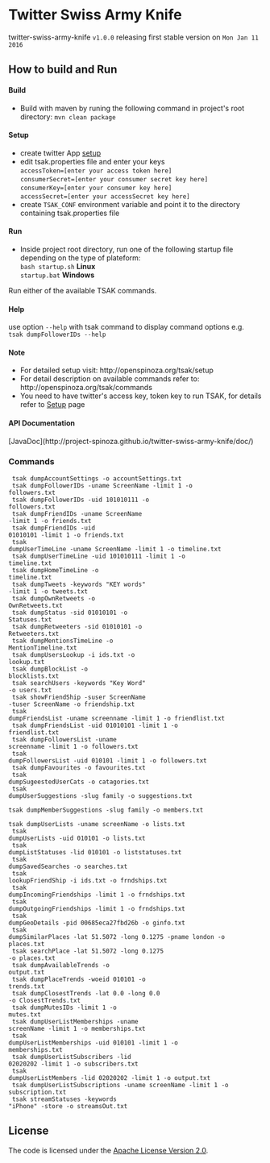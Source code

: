 # Twitter Swiss Army Knife
twitter-swiss-army-knife <code>v1.0.0</code> releasing first stable version on <code>Mon Jan 11 2016</code>

<h2>How to build and Run</h2>
<h4>Build</h4>
<ul><li>Build with maven by runing the following command in project's root directory:  <code>mvn clean package</code></li></ul>

<h4>Setup</h4>
<ul>
<li>create twitter App <a href="http://openspinoza.org/tsak/setup">setup</a></li>
<li>
edit tsak.properties file and enter your keys <br>
<code>accessToken=[enter your access token here]</code><br>
<code>consumerSecret=[enter your consumer secret key here]</code><br>
<code>consumerKey=[enter your consumer key here]</code><br>
<code>accessSecret=[enter your accessSecret key here]</code><br>
</li>
<li>create <code>TSAK_CONF</code> environment variable and point it to the directory containing tsak.properties file</li>
</ul>
<h4>Run</h4>
<ul>
<li>Inside project root directory, run one of the following startup file depending on the type of plateform:<br> 
<code>bash startup.sh</code> <b>Linux</b><br>
<code>startup.bat</code> <b>Windows</b>
</li>
</ul>

Run either of the available TSAK commands.</b>

<h4>Help</h4>
use option <code>--help</code> with tsak command to display command options e.g.<br>
<code>tsak dumpFollowerIDs --help</code>
<h4>Note</h4> 
<ul>
<li>For detailed setup visit: http://openspinoza.org/tsak/setup</code></li>
<li>For detail description on available commands refer to: http://openspinoza.org/tsak/commands</li>
<li>You need to have twitter's access key, token key to run TSAK, for details refer to  <a href="https://github.com/project-spinoza/twitter-swiss-army-knife/wiki/Prerequisites">Setup</a> page</li>
</ul>


<h4>API Documentation</h4>
[JavaDoc](http://project-spinoza.github.io/twitter-swiss-army-knife/doc/)
<h3>Commands</h3>

<code> tsak dumpAccountSettings -o accountSettings.txt </code><br>
<code> tsak dumpFollowerIDs -uname ScreenName -limit 1 -o followers.txt</code><br>
<code> tsak dumpFollowerIDs -uid 101010111 -o followers.txt</code><br>
<code> tsak dumpFriendIDs -uname ScreenName -limit 1 -o friends.txt</code><br>
<code> tsak dumpFriendIDs -uid 01010101 -limit 1 -o friends.txt </code><br>
<code> tsak dumpUserTimeLine -uname ScreenName -limit 1 -o timeline.txt</code><br>
<code> tsak dumpUserTimeLine -uid 101010111 -limit 1 -o timeline.txt</code><br>
<code> tsak dumpHomeTimeLine -o timeline.txt</code><br>
<code> tsak dumpTweets -keywords "KEY words" -limit 1  -o tweets.txt</code><br>
<code> tsak dumpOwnRetweets -o OwnRetweets.txt</code><br>
<code> tsak dumpStatus -sid 01010101 -o Statuses.txt    </code><br>
<code> tsak dumpRetweeters -sid 01010101 -o Retweeters.txt</code><br>
<code> tsak dumpMentionsTimeLine -o MentionTimeline.txt</code><br>
<code> tsak dumpUsersLookup -i ids.txt -o lookup.txt</code><br>
<code> tsak dumpBlockList -o blocklists.txt</code><br>
<code> tsak searchUsers -keywords "Key Word" -o users.txt</code><br>
<code> tsak showFriendShip -suser ScreenName -tuser ScreenName -o friendship.txt</code><br>
<code> tsak dumpFriendsList -uname screenname -limit 1 -o friendlist.txt</code><br>
<code> tsak dumpFriendsList -uid 01010101 -limit 1 -o friendlist.txt</code><br>
<code> tsak dumpFollowersList -uname screenname -limit 1 -o followers.txt</code><br>
<code> tsak dumpFollowersList -uid 010101 -limit 1 -o followers.txt</code><br>
<code> tsak dumpFavourites -o favourites.txt</code><br>
<code> tsak dumpSugeestedUserCats -o catagories.txt</code><br>
<code> tsak dumpUserSuggestions -slug family -o suggestions.txt</code><br>
<code> tsak dumpMemberSuggestions -slug family -o members.txt</code><br>
<code> tsak dumpUserLists -uname screenName -o lists.txt</code><br>
<code> tsak dumpUserLists -uid 010101 -o lists.txt</code><br>
<code> tsak dumpListStatuses -lid 010101 -o liststatuses.txt</code><br>
<code> tsak dumpSavedSearches -o searches.txt</code><br>
<code> tsak lookupFriendShip -i ids.txt -o frndships.txt</code><br>
<code> tsak dumpIncomingFriendships -limit 1 -o frndships.txt</code><br>
<code> tsak dumpOutgoingFriendships -limit 1 -o frndships.txt</code><br>
<code> tsak dumpGeoDetails -pid 00685eca27fbd26b -o ginfo.txt</code><br>
<code> tsak dumpSimilarPlaces -lat 51.5072 -long 0.1275 -pname london -o places.txt</code><br>
<code> tsak searchPlace -lat 51.5072 -long 0.1275 -o places.txt</code><br>
<code> tsak dumpAvailableTrends -o output.txt</code><br>
<code> tsak dumpPlaceTrends -woeid 010101 -o trends.txt</code><br>
<code> tsak dumpClosestTrends -lat 0.0 -long 0.0 -o ClosestTrends.txt</code><br>
<code> tsak dumpMutesIDs -limit 1 -o mutes.txt</code><br>
<code> tsak dumpUserListMemberships -uname screenName -limit 1 -o memberships.txt</code><br>
<code> tsak dumpUserListMemberships -uid 010101 -limit 1 -o memberships.txt</code><br>
<code> tsak dumpUserListSubscribers -lid 02020202 -limit 1 -o subscribers.txt</code><br>
<code> tsak dumpUserListMembers -lid 02020202 -limit 1 -o output.txt</code><br>
<code> tsak dumpUserListSubscriptions -uname screenName -limit 1 -o subscription.txt</code><br>
<code> tsak streamStatuses -keywords "iPhone" -store -o streamsOut.txt</code>


## License
The code is licensed under the [Apache License Version 2.0](http://www.apache.org/licenses/LICENSE-2.0).

